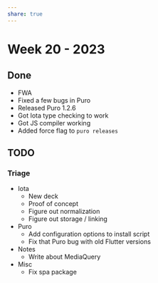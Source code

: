 ```yaml
---
share: true
---
```


# Week 20 - 2023

## Done

* FWA
* Fixed a few bugs in Puro
* Released Puro 1.2.6
* Got Iota type checking to work
* Got JS compiler working
* Added force flag to `puro releases`

## TODO

### Triage

* Iota
	* New deck
	* Proof of concept
	* Figure out normalization
	* Figure out storage / linking
* Puro
	* Add configuration options to install script
	* Fix that Puro bug with old Flutter versions
* Notes
	* Write about MediaQuery
* Misc
	* Fix spa package